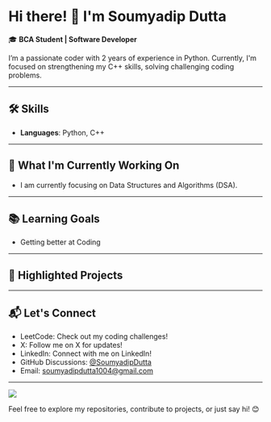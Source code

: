 # Hi there! 👋 I'm Soumyadip Dutta

🎓 **BCA Student | Software Developer**

I’m a passionate coder with 2 years of experience in Python. Currently, I'm focused on strengthening my C++ skills, solving challenging coding problems.

---

## 🛠️ **Skills**
- **Languages**: Python, C++

---

## 🚀 **What I'm Currently Working On**
- I am currently focusing on Data Structures and Algorithms (DSA).

---

## 📚 **Learning Goals**
- Getting better at Coding

---

## 📂 **Highlighted Projects**

---

## 📬 **Let's Connect**
- LeetCode: Check out my coding challenges!
- X: Follow me on X for updates!
- LinkedIn: Connect with me on LinkedIn!
- GitHub Discussions: [@SoumyadipDutta](#)
- Email: [soumyadipdutta1004@gmail.com](#)

---
![](https://leetcard.jacoblin.cool/Soumyadip1004?ext=heatmap)

Feel free to explore my repositories, contribute to projects, or just say hi! 😊
